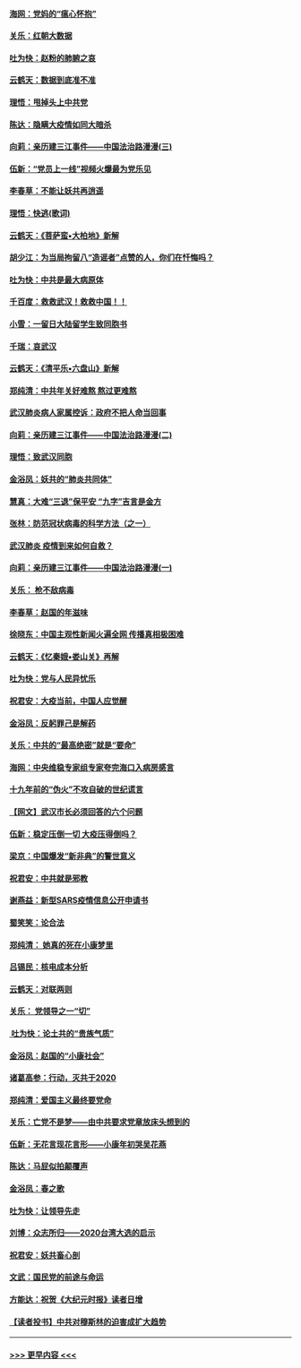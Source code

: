 #### [海网：党妈的“瘟心怀抱”](../pages/nsc993/n11840740.md?t=02050112) 
#### [关乐：红朝大数据](../pages/nsc993/n11840675.md?t=02050112) 
#### [吐为快：赵粉的肺腑之哀](../pages/nsc993/n11840618.md?t=02050112) 
#### [云鹤天：数据到底准不准](../pages/nsc993/n11840325.md?t=02050112) 
#### [理悟：甩掉头上中共党](../pages/nsc993/n11838826.md?t=02050112) 
#### [陈达：隐瞒大疫情如同大暗杀](../pages/nsc993/n11838771.md?t=02050112) 
#### [向莉：亲历建三江事件——中国法治路漫漫(三)](../pages/nsc993/n11831825.md?t=02050112) 
#### [伍新：“党员上一线”视频火爆最为党乐见](../pages/nsc993/n11838200.md?t=02050112) 
#### [李春草：不能让妖共再逍遥](../pages/nsc993/n11838102.md?t=02050112) 
#### [理悟：快逃(歌词)](../pages/nsc993/n11838083.md?t=02050112) 
#### [云鹤天：《菩萨蛮▪大柏地》新解](../pages/nsc993/n11838059.md?t=02050112) 
#### [胡少江：为当局拘留八“造谣者”点赞的人，你们在忏悔吗？](../pages/nsc993/n11836801.md?t=02050112) 
#### [吐为快：中共是最大病原体](../pages/nsc993/n11836748.md?t=02050112) 
#### [千百度：救救武汉！救救中国！！](../pages/nsc993/n11836145.md?t=02050112) 
#### [小雪：一留日大陆留学生致同胞书](../pages/nsc993/n11834624.md?t=02050112) 
#### [千瑞：哀武汉](../pages/nsc993/n11833647.md?t=02050112) 
#### [云鹤天：《清平乐▪六盘山》新解](../pages/nsc993/n11833611.md?t=02050112) 
#### [郑纯清：中共年关好难熬 熬过更难熬](../pages/nsc993/n11833489.md?t=02050112) 
#### [武汉肺炎病人家属控诉：政府不把人命当回事](../pages/nsc993/n11833205.md?t=02050112) 
#### [向莉：亲历建三江事件——中国法治路漫漫(二)](../pages/nsc993/n11829102.md?t=02050112) 
#### [理悟：致武汉同胞](../pages/nsc993/n11831522.md?t=02050112) 
#### [金浴凤：妖共的“肺炎共同体”](../pages/nsc993/n11829448.md?t=02050112) 
#### [慧真：大难“三退”保平安 “九字”吉言是金方](../pages/nsc993/n11829501.md?t=02050112) 
#### [张林：防范冠状病毒的科学方法（之一）](../pages/nsc993/n11828618.md?t=02050112) 
#### [武汉肺炎 疫情到来如何自救？](../pages/nsc993/n11827632.md?t=02050112) 
#### [向莉：亲历建三江事件——中国法治路漫漫(一)](../pages/nsc993/n11827190.md?t=02050112) 
#### [关乐： 枪不敌病毒](../pages/nsc993/n11826746.md?t=02050112) 
#### [李春草：赵国的年滋味](../pages/nsc993/n11826321.md?t=02050112) 
#### [徐晓东：中国主观性新闻火遍全网 传播真相极困难](../pages/nsc993/n11826508.md?t=02050112) 
#### [云鹤天：《忆秦娥▪娄山关》再解](../pages/nsc993/n11824682.md?t=02050112) 
#### [吐为快：党与人民异忧乐](../pages/nsc993/n11824660.md?t=02050112) 
#### [祝君安：大疫当前，中国人应觉醒](../pages/nsc993/n11821946.md?t=02050112) 
#### [金浴凤：反躬罪己是解药](../pages/nsc993/n11820280.md?t=02050112) 
#### [关乐：中共的“最高绝密”就是“要命”](../pages/nsc993/n11816946.md?t=02050112) 
#### [海网：中央维稳专家组专家夸完海口入病房感言](../pages/nsc993/n11815138.md?t=02050112) 
#### [十九年前的“伪火”不攻自破的世纪谎言](../pages/nsc993/n11813238.md?t=02050112) 
#### [【网文】武汉市长必须回答的六个问题](../pages/nsc993/n11813848.md?t=02050112) 
#### [伍新：稳定压倒一切 大疫压得倒吗？](../pages/nsc993/n11812634.md?t=02050112) 
#### [梁京：中国爆发“新非典”的警世意义](../pages/nsc993/n11812554.md?t=02050112) 
#### [祝君安：中共就是邪教](../pages/nsc993/n11812431.md?t=02050112) 
#### [谢燕益：新型SARS疫情信息公开申请书](../pages/nsc993/n11808840.md?t=02050112) 
#### [蜀笑笑：论合法](../pages/nsc993/n11808064.md?t=02050112) 
#### [郑纯清： 她真的死在小康梦里](../pages/nsc993/n11806623.md?t=02050112) 
#### [吕锡民：核电成本分析](../pages/nsc993/n11806284.md?t=02050112) 
#### [云鹤天：对联两则](../pages/nsc993/n11805957.md?t=02050112) 
#### [关乐： 党领导之一“切”](../pages/nsc993/n11804505.md?t=02050112) 
#### [ 吐为快：论土共的“贵族气质”](../pages/nsc993/n11804490.md?t=02050112) 
#### [金浴凤：赵国的“小康社会”](../pages/nsc993/n11804452.md?t=02050112) 
#### [诸葛高参：行动，灭共于2020](../pages/nsc993/n11804120.md?t=02050112) 
#### [郑纯清：爱国主义最终要党命](../pages/nsc993/n11802197.md?t=02050112) 
#### [关乐：亡党不是梦——由中共要求党章放床头想到的](../pages/nsc993/n11802156.md?t=02050112) 
#### [伍新：无花言现花言形——小康年初哭吴花燕](../pages/nsc993/n11800044.md?t=02050112) 
#### [陈达：马屁似拍颠覆声](../pages/nsc993/n11800010.md?t=02050112) 
#### [金浴凤：春之歌](../pages/nsc993/n11797687.md?t=02050112) 
#### [吐为快：让领导先走](../pages/nsc993/n11797512.md?t=02050112) 
#### [刘博：众志所归——2020台湾大选的启示](../pages/nsc993/n11796878.md?t=02050112) 
#### [祝君安：妖共畜心剖](../pages/nsc993/n11794273.md?t=02050112) 
#### [文武：国民党的前途与命运](../pages/nsc993/n11794198.md?t=02050112) 
#### [方能达：祝贺《大纪元时报》读者日增](../pages/nsc993/n11793807.md?t=02050112) 
#### [【读者投书】中共对穆斯林的迫害成扩大趋势](../pages/nsc993/n11791371.md?t=02050112) 

----
#### [ >>> 更早内容 <<< ](../indexes/nsc993-earlier.md)
